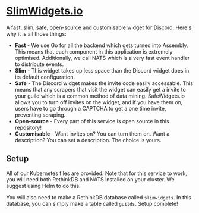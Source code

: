 # [SlimWidgets.io](https://slimwidgets.io)

A fast, slim, safe, open-source and customisable widget for Discord. Here's why it is all those things:

- **Fast** - We use Go for all the backend which gets turned into Assembly. This means that each component in this application is extremely optimised. Additionally, we call NATS which is a very fast event handler to distribute events.
- **Slim** - This widget takes up less space than the Discord widget does in its default configuration.
- **Safe** - The Discord widget makes the invite code easily accessable. This means that any scrapers that visit the widget can easily get a invite to your guild which is a common method of data mining. SafeWidgets.io allows you to turn off invites on the widget, and if you have them on, users have to go through a CAPTCHA to get a one time invite, preventing scraping.
- **Open-source** - Every part of this service is open source in this repository!
- **Customisable** - Want invites on? You can turn them on. Want a description? You can set a description. The choice is yours.

## Setup
All of our Kubernetes files are provided. Note that for this service to work, you will need both RethinkDB and NATS installed on your cluster. We suggest using Helm to do this.

You will also need to make a RethinkDB database called `slimwidgets`. In this database, you can simply make a table called `guilds`. Setup complete!
